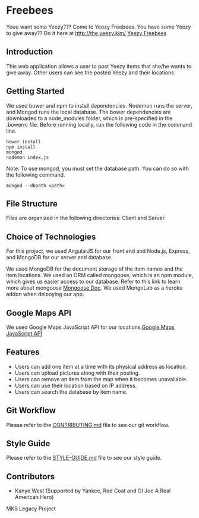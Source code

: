 # Freebees
Youu want some Yeezy??? Come to Yeezy Freebees.
You have some Yeezy to give away?? Do it here at http://the.yeezy.kim/
[Yeezy Freebees](http://the.yeezy.kim/)

## Introduction 

This web application allows a user to post Yeezy items that she/he wants to give away. Other users can see the posted Yeezy and their locations.

## Getting Started

We used bower and npm to install dependencies. Nodemon runs the server, and Mongod runs the local database. The bower dependencies are downloaded to a node_modules folder, which is pre-specified in the .bowerrc file. Before running locally, run the following code in the command line.
```
bower install
npm install
mongod
nodemon index.js
```

Note: To use mongod, you must set the database path. You can do so with the following command.
```
mongod --dbpath <path>
```

## File Structure

Files are organized in the following directories: Client and Server.

## Choice of Technologies

For this project, we used AngularJS for our front end and Node.js, Express, and MongoDB for our server and database.

We used MongoDB for the document storage of the item names and the item locations. We used an ORM called mongoose, which is an npm module, which gives us easier access to our database. Refer to this link to learn more about mongoose [Mongoose Doc](http://mongoosejs.com/). We used MongoLab as a heroku addon when delpoying our app.

## Google Maps API

We used Google Maps JavaScript API for our locations.[Google Maps JavaScript API](https://developers.google.com/maps/documentation/javascript/)

## Features

- Users can add one item at a time with its physical address as location.
- Users can upload pictures along with their posting.
- Users can remove an item from the map  when it becomes unavailable.
- Users can use their location based on IP address.
- Users can search the database by item name.



## Git Workflow

Please refer to the [CONTRIBUTING.md](_CONTRIBUTING.md) file to see our git workflow.

## Style Guide

Please refer to the [STYLE-GUIDE.md](_STYLE-GUIDE.md) file to see our style guide.

## Contributors
- Kanye West (Supported by Yankee, Red Coat and GI Joe A Real American Hero)


MKS Legacy Project
